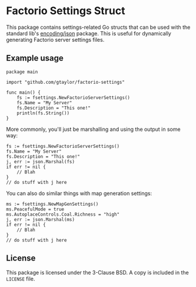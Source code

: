 # Factorio Settings Struct

This package contains settings-related Go structs that can be used with the standard lib's [encoding/json](https://golang.org/pkg/encoding/json/#MarshalIndent) package. This is useful for dynamically generating Factorio server settings files.

## Example usage

    package main
    
    import "github.com/gtaylor/factorio-settings"
    
    func main() {
        fs := fsettings.NewFactorioServerSettings()
        fs.Name = "My Server"
        fs.Description = "This one!"
        println(fs.String())
    }

More commonly, you'll just be marshalling and using the output in some way:

    fs := fsettings.NewFactorioServerSettings()
    fs.Name = "My Server"
    fs.Description = "This one!"
    j, err := json.Marshal(fs)
    if err != nil {
        // Blah
    }
    // do stuff with j here

You can also do similar things with map generation settings:

    ms := fsettings.NewMapGenSettings()
    ms.PeacefulMode = true
    ms.AutoplaceControls.Coal.Richness = "high"
    j, err := json.Marshal(ms)
    if err != nil {
        // Blah
    }
    // do stuff with j here

## License

This package is licensed under the 3-Clause BSD. A copy is included in the `LICENSE` file.
